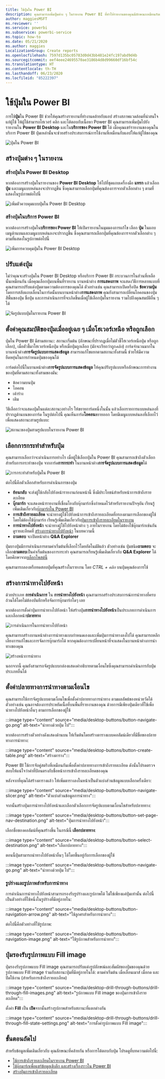 ```yaml
---
title: ใช้ปุ่มใน Power BI
description: คุณสามารถเพิ่มปุ่มต่าง ๆ ในรายงาน Power BI ที่ทำให้รายงานของคุณมีลักษณะเหมือนกับแอป และเพิ่มการมีส่วนร่วมกับผู้ใช้ในเชิงลึกมากขึ้น
author: maggiesMSFT
ms.reviewer: ''
ms.service: powerbi
ms.subservice: powerbi-service
ms.topic: how-to
ms.date: 05/21/2020
ms.author: maggies
LocalizationGroup: Create reports
ms.openlocfilehash: 7597d135bc05783d0d43bb481e24fc197abd9d4b
ms.sourcegitcommit: eef4eee24695570ae3186b4d8d99660df16bf54c
ms.translationtype: HT
ms.contentlocale: th-TH
ms.lasthandoff: 06/23/2020
ms.locfileid: "85222397"
---
```

# <a name="use-buttons-in-power-bi"></a>ใช้ปุ่มใน Power BI
การใช้**ปุ่ม**ใน Power BI ช่วยให้คุณสร้างรายงานที่ทำงานคล้ายกับแอป สร้างสภาพแวดล้อมที่น่าสนใจแก่ผู้ใช้ ให้ผู้ใช้สามารถโฮเวอร์ คลิก และโต้ตอบกับเนื้อหา Power BI คุณสามารถเพิ่มปุ่มไปยังรายงานใน **Power BI Desktop** และใน**บริการของ Power BI** ได้ เมื่อคุณแชร์รายงานของคุณในบริการ Power BI ปุ่มเหล่านั้นจะช่วยสร้างประสบการณ์การใช้งานที่เหมือนกับแอปให้แก่ผู้ใช้ของคุณ

![ปุ่มใน Power BI](media/desktop-buttons/power-bi-buttons.png)

## <a name="create-buttons-in-reports"></a>สร้างปุ่มต่าง ๆ ในรายงาน

### <a name="create-a-button-in-power-bi-desktop"></a>สร้างปุ่มใน Power BI Desktop

หากต้องการสร้างปุ่มในรายงานของ **Power BI Desktop** ให้ไปที่ชุดแถบเครื่องมือ **แทรก** แล้วเลือก **ปุ่ม** และเมนูแบบหล่นลงจะปรากฏขึ้น ซึ่งคุณสามารถเลือกปุ่มที่คุณต้องการจากตัวเลือกต่าง ๆ ตามที่แสดงในรูปภาพต่อไปนี้ 

![เพิ่มตัวควบคุมแบบปุ่มใน Power BI Desktop](media/desktop-buttons/power-bi-button-dropdown.png)

### <a name="create-a-button-in-the-power-bi-service"></a>สร้างปุ่มในบริการ Power BI

หากต้องการสร้างปุ่มใน**บริการของ Power BI** ให้เปิดรายงานในมุมมองการแก้ไข เลือก **ปุ่ม** ในแถบเมนูด้านบนและเมนูแบบหล่นลงจะปรากฏขึ้น ซึ่งคุณสามารถเลือกปุ่มที่คุณต้องการจากตัวเลือกต่าง ๆ ตามที่แสดงในรูปภาพต่อไปนี้ 

![เพิ่มการควบคุมปุ่มใน Power BI Desktop](media/desktop-buttons/power-bi-button-service-dropdown.png)

## <a name="customize-a-button"></a>ปรับแต่งปุ่ม

ไม่ว่าคุณจะสร้างปุ่มใน Power BI Desktop หรือบริการ Power BI กระบวนการในส่วนที่เหลือนั้นเหมือนกัน เมื่อคุณเลือกปุ่มบนพื้นที่รายงาน บานหน้าต่าง **การแสดงภาพ** จะแสดงวิธีการหลายแบบที่คุณสามารถปรับแต่งปุ่มตามความต้องการของคุณได้ ตัวอย่างเช่น คุณสามารถเปิดหรือปิด **ข้อความปุ่ม** โดยการสลับแถบเลื่อนในการ์ดนั้นบนบานหน้าต่าง**การแสดงภาพ** คุณยังสามารถเปลี่ยนไอคอนของปุ่ม สีพื้นของปุ่ม ชื่อปุ่ม และการดำเนินการที่จะเกิดขึ้นเมื่อผู้ใช้เลือกปุ่มในรายงาน รวมไปถึงคุณสมบัติอื่น ๆ ได้

![จัดรูปแบบปุ่มในรายงาน Power BI](media/desktop-buttons/power-bi-button-properties.png)

## <a name="set-button-properties-when-idle-hovered-over-or-selected"></a>ตั้งค่าคุณสมบัติของปุ่มเมื่ออยู่เฉย ๆ เมื่อโฮเวอร์เหนือ หรือถูกเลือก

ปุ่มใน Power BI มีสามสถานะ: สถานะเริ่มต้น (ลักษณะที่ปรากฏเมื่อไม่ตัวชี้โฮเวอร์เหนือปุ่ม หรือถูกเลือก), เมื่อตัวชี้มาโฮเวอร์เหนือปุ่ม หรือเมื่อปุ่มถูกเลือก (มักจะเรียกว่าถูก*คลิก*) การ์ดจำนวนมากในบานหน้าต่าง**การจัดรูปแบบการแสดงข้อมูล** สามารถแก้ไขแยกตามสถานะทั้งสามนี้ ช่วยให้มีความยืดหยุ่นในการกำหนดปุ่มของคุณได้

การ์ดต่อไปนี้ในบานหน้าต่าง**การจัดรูปแบบการแสดงข้อมูล** ให้คุณปรับรูปแบบหรือลักษณะการทำงานของปุ่มที่ตามสถานะทั้งสามของมัน:

* ข้อความบนปุ่ม
* ไอคอน
* เค้าร่าง
* เติม

วิธีเลือกว่าจะแสดงปุ่มในแต่ละสถานะอย่างไร ให้ขยายการ์ดหนึ่งในนั้น แล้วเลือกรายการแบบหล่นลงที่ปรากฏด้านบนของการ์ด ในรูปต่อไปนี้ คุณเห็นการ์ด**ไอคอน**ขยายออก โดยมีเมนูแบบหล่นลงที่เลือกไว้เพื่อแสดงสถานะสามรูปแบบ:

![สถานะของปุ่มสามรูปแบบในรายงาน Power BI](media/desktop-buttons/power-bi-button-format.png)

## <a name="select-the-action-for-a-button"></a>เลือกการกระทำสำหรับปุ่ม

คุณสามารถเลือกว่าจะดำเนินการอย่างไร เมื่อผู้ใช้เลือกปุ่มใน Power BI คุณสามารถเข้าถึงตัวเลือกสำหรับการกระทำของปุ่ม จากการ์ด**การกระทำ** ในบานหน้าต่าง**การจัดรูปแบบการแสดงข้อมูล**ได้

![การกระทำสำหรับปุ่มใน Power BI](media/desktop-buttons/power-bi-button-action.png)

ต่อไปนี้คือตัวเลือกสำหรับการดำเนินการของปุ่ม

- **ย้อนกลับ** จะส่งผู้ใช้กลับไปยังหน้ารายงานก่อนหน้านี้ ซึ่งมีประโยชน์สำหรับหน้าการเข้าถึงรายละเอียด
- **บุ๊กมาร์ก** จะแสดงหน้ารายงานที่เชื่อมโยงกับบุ๊กมาร์กซึ่งกำหนดไว้สำหรับรายงานปัจจุบัน เรียนรู้เพิ่มเติมเกี่ยวกับ[บุ๊กมาร์กใน Power BI](desktop-bookmarks.md) 
- **การเข้าถึงรายละเอียด** จะนำทางผู้ใช้ไปยังหน้าการเข้าถึงรายละเอียดที่กรองตามการเลือกของผู้ใช้ โดยไม่ต้องใช้บุ๊กมาร์ก เรียนรู้เพิ่มเติมเกี่ยวกับ[ปุ่มการเข้าถึงรายละเอียดในรายงาน](desktop-drill-through-buttons.md)
- **การนำทางไปยังหน้า** จะนำทางผู้ใช้ไปยังหน้าต่าง ๆ ภายในรายงาน โดยไม่ต้องใช้บุ๊กมาร์กเช่นกัน ดูรายละอียดที่ [สร้างการนำทางไปยังหน้า](#create-page-navigation) ในบทความนี้
- **ถามตอบ** จะเปิดหน้าต่าง **Q&A Explorer** 

ปุ่มบางปุ่มมีการดำเนินการตามค่าเริ่มต้นที่เลือกไว้โดยอัตโนมัติแล้ว ตัวอย่างเช่น ปุ่มชนิด**ถามตอบ** จะเลือก**ถามตอบ**เป็นค่าเริ่มต้นของการกระทำ คุณสามารถเรียนรู้เพิ่มเติมเกี่ยวกับ **Q&A Explorer** ได้โดยศึกษาจาก[บล็อกโพสต์นี้](https://powerbi.microsoft.com/blog/power-bi-desktop-april-2018-feature-summary/#Q&AExplorer)

คุณสามารถลองหรือทดสอบปุ่มที่คุณสร้างในรายงาน โดย *CTRL + คลิก* บนปุ่มคุณต้องการใช้ 

## <a name="create-page-navigation"></a>สร้างการนำทางไปยังหน้า

ด้วยประเภท **การดำเนินการ** ใน **การนำทางไปยังหน้า** คุณสามารถสร้างประสบการณ์การนำทางที่ครบถ้วนได้โดยไม่ต้องบันทึกหรือจัดการบุ๊กมาร์กใดๆ เลย

หากต้องการตั้งค่าปุ่มการนำทางไปยังหน้า ให้สร้างปุ่ม**การนำทางไปยังหน้า**เป็นประเภทการดำเนินการ และเลือกหน้า**ปลายทาง**

![การดำเนินการในการนำทางไปยังหน้า](media/desktop-buttons/power-bi-page-navigation.png)

คุณสามารถสร้างบานหน้าต่างการนำทางแบบกำหนดเองและเพิ่มปุ่มการนำทางลงไปได้ คุณสามารถหลีกเลี่ยงการแก้ไขและการจัดการบุ๊กมาร์กได้ หากคุณต้องการเปลี่ยนหน้าที่จะแสดงในบานหน้าต่างการนำทางของคุณ

![สร้างหน้าการนำทาง](media/desktop-buttons/power-bi-build-navigation-pane.png)

นอกจากนี้ คุณยังสามารถจัดรูปแบบกล่องแสดงคำอธิบายตามเงื่อนไขซึ่งคุณสามารถดำเนินการกับปุ่มประเภทอื่นได้

## <a name="set-the-navigation-destination-conditionally"></a>ตั้งค่าปลายทางการนำทางตามเงื่อนไข

คุณสามารถใช้การจัดรูปแบบตามเงื่อนไขเพื่อตั้งค่าปลายทางการนำทาง ตามผลลัพธ์ของหน่วยวัดได้ ตัวอย่างเช่น คุณอาจต้องการประหยัดเนื้อที่บนพื้นที่รายงานของคุณ ด้วยการมีเพียงปุ่มเดียวที่ใช้เพื่อนำทางไปยังหน้าอื่นๆ ตามการเลือกของผู้ใช้

:::image type="content" source="media/desktop-buttons/button-navigate-go.png" alt-text="นำทางด้วยปุ่ม ไป":::
 
หากต้องการสร้างตัวอย่างดังแสดงด้านบน ให้เริ่มต้นโดยสร้างตารางแบบคอลัมน์เดียวที่มีชื่อของปลายทางการนำทาง:

:::image type="content" source="media/desktop-buttons/button-create-table.png" alt-text="สร้างตาราง":::

Power BI ใช้การจับคู่สตริงที่เหมือนกันเพื่อตั้งค่าปลายทางการเข้าถึงรายละเอียด ดังนั้นโปรดตรวจสอบให้แน่ใจว่าค่าที่ป้อนตรงกับชื่อหน้าการเข้าถึงรายละเอียดของคุณ

หลังจากที่คุณได้สร้างตารางแล้ว ให้เพิ่มตารางลงในหน้าเป็นตัวแบ่งส่วนข้อมูลแบบเลือกครั้งเดียว:

:::image type="content" source="media/desktop-buttons/button-navigate-slicer.png" alt-text="ตัวแบ่งส่วนข้อมูลการนำทาง":::

จากนั้นสร้างปุ่มการนำทางไปยังหน้าและเลือกตัวเลือกการจัดรูปแบบตามเงื่อนไขสำหรับปลายทาง:

:::image type="content" source="media/desktop-buttons/button-set-page-nav-destination.png" alt-text="ปุ่มการนำทางไปยังหน้า":::
 
เลือกชื่อของคอลัมน์ที่คุณสร้างขึ้น ในกรณีนี้ **เลือกปลายทาง**:

:::image type="content" source="media/desktop-buttons/button-select-destination.png" alt-text="เลือกปลายทาง":::

ตอนนี้ปุ่มสามารถนำทางไปยังหน้าอื่นๆ ได้โดยขึ้นอยู่กับการเลือกของผู้ใช้

:::image type="content" source="media/desktop-buttons/button-navigate-go.png" alt-text="นำทางด้วยปุ่ม ไป":::
 
### <a name="shapes-and-images-for-navigation"></a>รูปร่างและรูปภาพสำหรับการนำทาง

การดำเนินการนำทางไปยังหน้าสามารถรองรับรูปร่างและรูปภาพได้ ไม่ใช่เพียงแค่ปุ่มเท่านั้น ต่อไปนี้เป็นตัวอย่างที่ใช้หนึ่งในรูปร่างที่มีอยู่ภายใน:

:::image type="content" source="media/desktop-buttons/button-navigation-arrow.png" alt-text="ใช้ลูกศรสำหรับการนำทาง":::
 
ต่อไปนี้คือตัวอย่างที่ใช้รูปภาพ:

:::image type="content" source="media/desktop-buttons/button-navigation-image.png" alt-text="ใช้รูปภาพสำหรับการนำทาง":::
 
## <a name="buttons-support-fill-images"></a>ปุ่มรองรับรูปภาพแบบ Fill image

ปุ่มรองรับรูปภาพแบบ Fill image คุณสามารถปรับแต่งรูปลักษณ์และสัมผัสของปุ่มของคุณด้วยรูปภาพแบบ Fill image ร่วมกับสถานะปุ่มที่มีอยู่ภายในได้: ตามค่าเริ่มต้น เมื่อเลื่อนเมาส์ เมื่อกด และปิดใช้งาน (สำหรับการเข้าถึงรายละเอียด)

:::image type="content" source="media/desktop-drill-through-buttons/drill-through-fill-images.png" alt-text="รูปภาพแบบ Fill image ของปุ่มการเข้าถึงรายละเอียด":::

ตั้งค่า **Fill** เป็น **เปิด**จากนั้นสร้างรูปภาพสำหรับสถานะที่แตกต่างกัน

:::image type="content" source="media/desktop-drill-through-buttons/drill-through-fill-state-settings.png" alt-text="การตั้งค่ารูปภาพแบบ Fill image":::


## <a name="next-steps"></a>ขั้นตอนถัดไป
สำหรับข้อมูลเพิ่มเติมเกี่ยวกับ คุณลักษณะที่คล้ายกัน หรือการโต้ตอบกับปุ่ม โปรดดูที่บทความต่อไปนี้:

* [ใช้การเข้าถึงรายละเอียดในรายงาน Power BI](desktop-drillthrough.md)
* [ใช้บุ๊กมาร์กเพื่อแชร์ข้อมูลเชิงลึก และสร้างเรื่องราวใน Power BI](desktop-bookmarks.md)
* [สร้างปุ่มการเข้าถึงรายละเอียด](desktop-drill-through-buttons.md)

